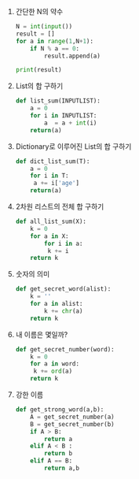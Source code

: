 1. 간단한 N의 약수

   ```python
   N = int(input())
   result = []
   for a in range(1,N+1):
       if N % a == 0:
           result.append(a)
   
   print(result)
   ```
   
2. List의 합 구하기

   ```python
   def list_sum(INPUTLIST):
       a = 0
       for i in INPUTLIST:
           a  = a + int(i)
       return(a)
   ```
   
3. Dictionary로 이루어진 List의 합 구하기

   ```python
   def dict_list_sum(T):
       a = 0
       for i in T:
       	a += i['age']
       return(a)
   ```
   
4. 2차원 리스트의 전체 합 구하기

   ``` python
   def all_list_sum(X):
       k = 0
       for a in X:
           for i in a:
           	k += i
       return k
   ```

5. 숫자의 의미

    ```python
    def get_secret_word(alist):
    	k = ''
        for a in alist:
    		k += chr(a)
        return k
    ```
    
6. 내 이름은 몇일까?

   ```py
   def get_secret_number(word):
       k = 0
       for a in word:
       	k += ord(a)
       return k
   ```
   
7. 강한 이름

   ```py
   def get_strong_word(a,b):
       A = get_secret_number(a)
       B = get_secret_number(b)
       if A > B:
           return a
       elif A < B :
           return b
       elif A == B:
           return a,b
   ```
   
   
